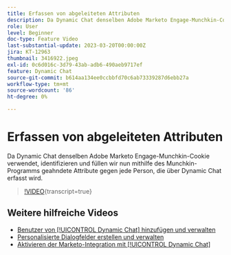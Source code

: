 ```yaml
---
title: Erfassen von abgeleiteten Attributen
description: Da Dynamic Chat denselben Adobe Marketo Engage-Munchkin-Cookie verwendet, identifizieren und füllen wir nun mithilfe des Munchkin-Programms die angeborenen Attribute gegen jede Person, die über Dynamic Chat erfasst wird.
role: User
level: Beginner
doc-type: Feature Video
last-substantial-update: 2023-03-20T00:00:00Z
jira: KT-12963
thumbnail: 3416922.jpeg
exl-id: 0c6d016c-3d79-43ab-adb6-490aeb9717ef
feature: Dynamic Chat
source-git-commit: b614aa134ee0ccbbfd70c6ab73339287d6ebb27a
workflow-type: tm+mt
source-wordcount: '86'
ht-degree: 0%

---
```


# Erfassen von abgeleiteten Attributen

Da Dynamic Chat denselben Adobe Marketo Engage-Munchkin-Cookie verwendet, identifizieren und füllen wir nun mithilfe des Munchkin-Programms geahndete Attribute gegen jede Person, die über Dynamic Chat erfasst wird.

>[!VIDEO](https://video.tv.adobe.com/v/3416922/?quality=12&learn=on){transcript=true}

## Weitere hilfreiche Videos

* [Benutzer von [!UICONTROL Dynamic Chat] hinzufügen und verwalten](user-management.md)
* [Personalisierte Dialogfelder erstellen und verwalten](dialogue-management.md)
* [Aktivieren der Marketo-Integration mit [!UICONTROL Dynamic Chat]](marketo-integration.md)
